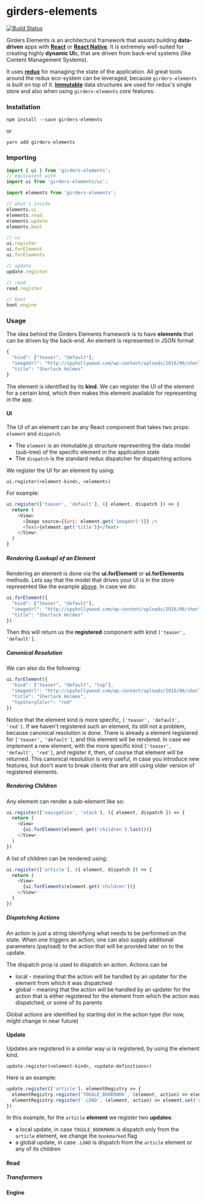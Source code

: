 # girders-elements

[![Build Status](https://travis-ci.org/netceteragroup/girders-elements.svg?branch=master)](https://travis-ci.org/netceteragroup/girders-elements)

Girders Elements is an architectural framework that assists building **data-driven** apps with **[React](https://facebook.github.io/react/)** or **[React Native](https://facebook.github.io/react-native/)**.
It is extremely well-suited for creating highly **dynamic UI**s, that are driven from back-end systems (like Content Management Systems).

It uses **[redux](http://github.com/reactjs/redux)** for managing the state of the application. All great tools around the redux eco-system can be leveraged, because `girders-elements` is built on top of it.
**[Immutable](https://facebook.github.io/immutable-js/)** data structures are used for redux's single store and also when using `girders-elements` core features.

### Installation

```
npm install --save girders-elements
```
or
```
yarn add girders-elements
```

### Importing

```javascript
import { ui } from 'girders-elements';
// equivalent with
import ui from 'girders-elements/ui';

import elements from 'girders-elements';

// what's inside
elements.ui
elements.read
elements.update
elements.boot

// ui
ui.register
ui.forElement
ui.forElements

// update
update.register

// read
read.register

// boot
boot.engine
```

### Usage

The idea behind the Girders Elements framework is to have **elements** that can be driven by the back-end. An element is represented in JSON format

```javascript
{
  "kind": ["teaser", "default"],
  "imageUrl": "http://spyhollywood.com/wp-content/uploads/2016/06/sherlock.jpg"
  "title": "Sherlock Holmes"
}
```

The element is identified by its **kind**. We can register the UI of the element for a certain kind, which then makes this element available for representing in the app.

#### UI

The UI of an element can be any React component that takes two props: `element` and `dispatch`.
- The `element` is an immutable.js structure representing the data model (sub-tree) of the specific element in the application state
- The `dispatch` is the standard redux dispatcher for dispatching actions

We register the UI for an element by using:
    
    ui.register(<element-kind>, <element>)
    
For example:

```javascript
ui.register(['teaser', 'default'], ({ element, dispatch }) => {
  return (
    <View>
      <Image source={{uri: element.get('imageUrl')}} />
      <Text>{element.get('title')}</Text>
    </View>
  )
}
```

##### Rendering (Lookup) of an Element

Rendering an element is done via the **ui.forElement** or **ui.forElements** methods. Lets say that the model that drives your UI is in the store represented like the example [above](#usage). In case we do:
```javascript
ui.forElement({
  "kind": ["teaser", "default"],
  "imageUrl": "http://spyhollywood.com/wp-content/uploads/2016/06/sherlock.jpg"
  "title": "Sherlock Holmes"
})
```
Then this will return us the **registered** component with kind `['teaser', 'default']`.

##### Canonical Resolution

We can also do the following:
```javascript
ui.forElement({
  "kind": ["teaser", "default", "top"],
  "imageUrl": "http://spyhollywood.com/wp-content/uploads/2016/06/sherlock.jpg"
  "title": "Sherlock Holmes",
  "topStoryColor": "red"
})
```
Notice that the element kind is more specific, `['teaser', 'default', 'red']`. If we haven't registered such an element, its still not a problem, because canonical resolution is done. There is already a element registered for `['teaser', 'default']`, and this element will be rendered. In case we implement a new element, with the more specific kind `['teaser', 'default', 'red']`, and register it, then, of course that element will be returned. This canonical resolution is very useful, in case you introduce new features, but don't want to break clients that are still using older version of registered elements.

##### Rendering Children

Any element can render a sub-element like so:

```javascript
ui.register(['navigation', 'stack'], ({ element, dispatch }) => {
  return (
    <View>
      {ui.forElement(element.get('children').last())}
    </View>
  )
})
```

A list of children can be rendered using:

```javascript
ui.register(['article'], ({ element, dispatch }) => {
  return (
    <View>
      {ui.forElements(element.get('children'))}
    </View>
  )
})
```

##### Dispatching Actions

An action is just a string identifying what needs to be performed on the state. When one triggers an action, one can also supply additional parameters (payload) to the action that will be provided later on to the update.

The dispatch prop is used to dispatch an action. Actions can be
- local - meaning that the action will be handled by an updater for the element from which it was dispatched
- global - meaning that the action will be handled by an updater for the action that is either registered for the element from which the action was dispatched, or some of its parents

Global actions are identified by starting dot in the action type (for now, might change in near future)

#### Update

Updates are registered in a similar way ui is registered, by using the element kind.

    update.register(<element-kind>, <update-definitions>)

Here is an example:

```javascript
update.register(['article'], elementRegistry => {
  elementRegistry.register('TOGGLE_BOOKMARK', (element, action) => element.set('bookmarked', element.get('bookmarked')));
  elementRegistry.register('.LOAD', (element, action) => element.set('data', action.payload.data)); 
})
```

In this example, for the `article` **element** we register two **updates**:
- a local update, in case `TOGGLE_BOOKMARK` is dispatch only from the `article` element, we change the `bookmarked` flag
- a global update, in case `.LOAD` is dispatch from the `article` element or any of its children

#### Read

##### Transformers

#### Engine

